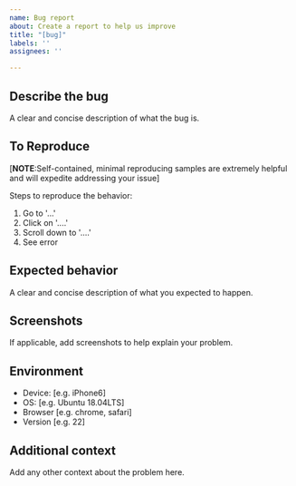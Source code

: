 ```yaml
---
name: Bug report
about: Create a report to help us improve
title: "[bug]"
labels: ''
assignees: ''

---
```


## Describe the bug

A clear and concise description of what the bug is.

## To Reproduce

[**NOTE**:Self-contained, minimal reproducing samples are extremely helpful and will expedite addressing your issue]

Steps to reproduce the behavior:

1. Go to '...'
2. Click on '....'
3. Scroll down to '....'
4. See error

## Expected behavior

A clear and concise description of what you expected to happen.

## Screenshots

If applicable, add screenshots to help explain your problem.

## Environment
<!--Please provide the necessary environment information-->

 - Device: [e.g. iPhone6]
 - OS: [e.g. Ubuntu 18.04LTS]
 - Browser [e.g. chrome, safari]
 - Version [e.g. 22]

## Additional context

Add any other context about the problem here.
